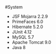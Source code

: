 #System

- JSF Mojarra 2.2.9
- PrimeFaces 6.0
- Hibernate 5.2.0
- JUnit 4.12 
- MySQL 5.7
- Apache Tomcat 9.0
- Java 8